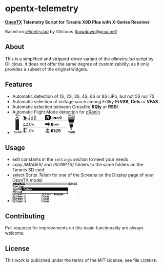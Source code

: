 # opentx-telemetry
**[OpenTX](http://www.Open-TX.org) Telemetry Script for Taranis X9D Plus
with X-Series Receiver**

Based on [_olimetry.lua_](http://YouTu.be/dMNDhq2QJv4) by Ollicious (bowdown@gmx.net)

## About
This is a simplified and stripped-down variant of the _olimetry.lua_ script
by Ollicious. It does not offer the same degree of customizability, as it
only provides a subset of the original widgets.

## Features
* Automatic detection of 1S, 2S, 3S, 4S, 6S or 8S LiPo, but not 5S nor 7S
* Automatic selection of voltage sorce among FrSky **FLVSS**, **Cels** or **VFAS**
* Automatic selection between Crossfire **RQly** or **RSSI** 
* Automatic Flight Mode detection for [dRonin](http://dRonin.org)
* ![ScreenShot](screenshot.gif)

## Usage
* edit constants in the `settings` section to meet your needs
* copy _/IMAGES/_ and _/SCRIPTS/_ folders to the same folders on the Taranis
  SD card
* select Script _Telem_ for one of the Screens on the Display page of your
  OpenTX model
* ![ScreenScript](screenscript.gif)

## Contributing
Pull requests for improvements on this basic functionality are always welcome.

## License
This work is published under the terms of the MIT License, see file `LICENSE`.
